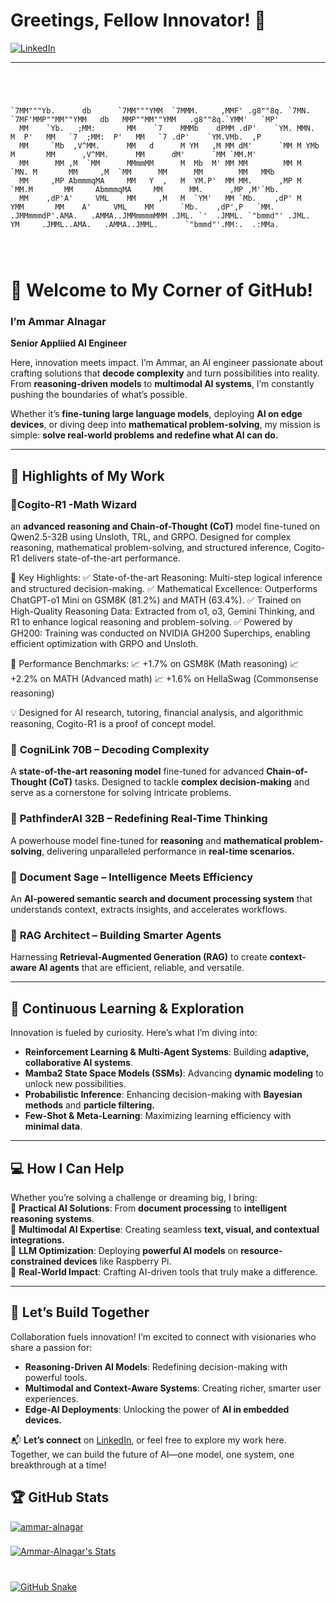
# Greetings, Fellow Innovator! 👋  

<a href="https://linkedin.com/in/ammar-alnagar-393413201" target="_blank">
<img src="https://img.shields.io/badge/LinkedIn-%231E77B5.svg?&style=for-the-badge&logo=linkedin&logoColor=white" alt="LinkedIn" />
</a>  



---


```


                                                                                                                                   
                                                                                                                                   
`7MM"""Yb.      db      `7MM"""YMM  `7MMM.     ,MMF' .g8""8q. `7MN.   `7MF'MMP""MM""YMM   db   MMP""MM""YMM   .g8""8q.`YMM'   `MP' 
  MM    `Yb.   ;MM:       MM    `7    MMMb    dPMM .dP'    `YM. MMN.    M  P'   MM   `7  ;MM:  P'   MM   `7 .dP'    `YM.VMb.  ,P   
  MM     `Mb  ,V^MM.      MM   d      M YM   ,M MM dM'      `MM M YMb   M       MM      ,V^MM.      MM      dM'      `MM `MM.M'    
  MM      MM ,M  `MM      MMmmMM      M  Mb  M' MM MM        MM M  `MN. M       MM     ,M  `MM      MM      MM        MM   MMb     
  MM     ,MP AbmmmqMA     MM   Y  ,   M  YM.P'  MM MM.      ,MP M   `MM.M       MM     AbmmmqMA     MM      MM.      ,MP ,M'`Mb.   
  MM    ,dP'A'     VML    MM     ,M   M  `YM'   MM `Mb.    ,dP' M     YMM       MM    A'     VML    MM      `Mb.    ,dP',P   `MM.  
.JMMmmmdP'.AMA.   .AMMA..JMMmmmmMMM .JML. `'  .JMML. `"bmmd"' .JML.    YM     .JMML..AMA.   .AMMA..JMML.      `"bmmd"'.MM:.  .:MMa.
                                                                                                                                   
                                                                                                                                   
                           
```                                                                                                                                     


                                                                                                                          
                                                                                                       
# 🌟 Welcome to My Corner of GitHub!  
### I’m Ammar Alnagar  
**Senior Appliied AI Engineer**   

Here, innovation meets impact. I’m Ammar, an AI engineer passionate about crafting solutions that **decode complexity** and turn possibilities into reality. From **reasoning-driven models** to **multimodal AI systems**, I’m constantly pushing the boundaries of what’s possible.  

Whether it’s **fine-tuning large language models**, deploying **AI on edge devices**, or diving deep into **mathematical problem-solving**, my mission is simple: **solve real-world problems and redefine what AI can do.**  

---

## 🚀 Highlights of My Work  

### 🧠**Cogito-R1 -Math Wizard**
an **advanced reasoning and Chain-of-Thought (CoT)** model fine-tuned on Qwen2.5-32B using Unsloth, TRL, and GRPO. Designed for complex reasoning, mathematical problem-solving, and structured inference, Cogito-R1 delivers state-of-the-art performance.

🔹 Key Highlights:
✅ State-of-the-art Reasoning: Multi-step logical inference and structured decision-making.
✅ Mathematical Excellence: Outperforms ChatGPT-o1 Mini on GSM8K (81.2%) and MATH (63.4%).
✅ Trained on High-Quality Reasoning Data: Extracted from o1, o3, Gemini Thinking, and R1 to enhance logical reasoning and problem-solving.
✅ Powered by GH200: Training was conducted on NVIDIA GH200 Superchips, enabling efficient optimization with GRPO and Unsloth.

🔹 Performance Benchmarks:
📈 +1.7% on GSM8K (Math reasoning)
📈 +2.2% on MATH (Advanced math)
📈 +1.6% on HellaSwag (Commonsense reasoning)

💡 Designed for AI research, tutoring, financial analysis, and algorithmic reasoning, Cogito-R1 is a proof of concept model.




### 🔱 **CogniLink 70B – Decoding Complexity**  
A **state-of-the-art reasoning model** fine-tuned for advanced **Chain-of-Thought (CoT)** tasks. Designed to tackle **complex decision-making** and serve as a cornerstone for solving intricate problems.  

### 🧠 **PathfinderAI 32B – Redefining Real-Time Thinking**  
A powerhouse model fine-tuned for **reasoning** and **mathematical problem-solving**, delivering unparalleled performance in **real-time scenarios.**  

### 📜 **Document Sage – Intelligence Meets Efficiency**  
An **AI-powered semantic search and document processing system** that understands context, extracts insights, and accelerates workflows.  

### 🔗 **RAG Architect – Building Smarter Agents**  
Harnessing **Retrieval-Augmented Generation (RAG)** to create **context-aware AI agents** that are efficient, reliable, and versatile.  

---

## 🌱 Continuous Learning & Exploration  

Innovation is fueled by curiosity. Here’s what I’m diving into:  
- **Reinforcement Learning & Multi-Agent Systems**: Building **adaptive, collaborative AI systems**.  
- **Mamba2 State Space Models (SSMs)**: Advancing **dynamic modeling** to unlock new possibilities.  
- **Probabilistic Inference**: Enhancing decision-making with **Bayesian methods** and **particle filtering.**  
- **Few-Shot & Meta-Learning**: Maximizing learning efficiency with **minimal data**.  

---

## 💻 How I Can Help  

Whether you’re solving a challenge or dreaming big, I bring:  
🔹 **Practical AI Solutions**: From **document processing** to **intelligent reasoning systems**.  
🔹 **Multimodal AI Expertise**: Creating seamless **text, visual, and contextual integrations.**  
🔹 **LLM Optimization**: Deploying **powerful AI models** on **resource-constrained devices** like Raspberry Pi.  
🔹 **Real-World Impact**: Crafting AI-driven tools that truly make a difference.  

---

## 🤝 Let’s Build Together  

Collaboration fuels innovation! I’m excited to connect with visionaries who share a passion for:  
- **Reasoning-Driven AI Models**: Redefining decision-making with powerful tools.  
- **Multimodal and Context-Aware Systems**: Creating richer, smarter user experiences.  
- **Edge-AI Deployments**: Unlocking the power of **AI in embedded devices.**  

📬 **Let’s connect** on [LinkedIn](https://linkedin.com/in/ammar-alnagar-393413201), or feel free to explore my work here. Together, we can build the future of AI—one model, one system, one breakthrough at a time!


## 🏆 GitHub Stats

<p align="left"> <a href="https://github.com/ryo-ma/github-profile-trophy"><img src="https://github-profile-trophy.vercel.app/?username=ammar-alnagar&theme=dark_lover" alt="ammar-alnagar" </p>




###
<p>

![Ammar-Alnagar's Stats](https://github-readme-stats.vercel.app/api?username=Ammar-Alnagar&theme=onedark&show_icons=true&hide_border=true&count_private=true)





###


<br clear="both">

<img alt="GitHub Snake" src="https://raw.githubusercontent.com/Ammar-Alnagar/Ammar-Alnagar/output/github-contribution-grid-snake-dark.svg" />

###

